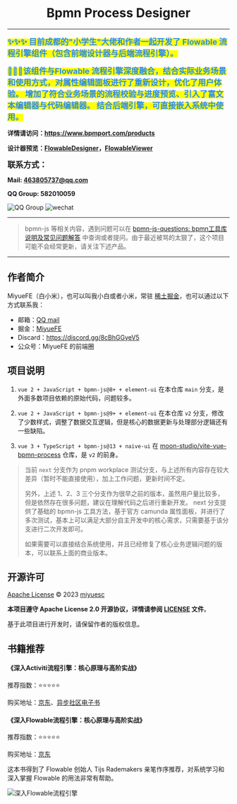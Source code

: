 <h1 align="center">Bpmn Process Designer</h1>

---

<b>
<mark><font color="#2d8cf0" weight="2" size="4">✨✨✨ 目前成都的"小学生"大佬和作者一起开发了 Flowable 流程引擎组件（包含前端设计器与后端流程引擎）。</font></mark>

<mark><font color="#2d8cf0" weight="2" size="4">🚀🚀🚀该组件与Flowable 流程引擎深度融合，结合实际业务场景和使用方式，对属性编辑面板进行了重新设计，优化了用户体验。 增加了符合业务场景的流程校验与进度预览、引入了富文本编辑器与代码编辑器。 结合后端引擎，可直接嵌入系统中使用。</font></mark>

详情请访问：https://www.bpmport.com/products

设计器预览：[FlowableDesigner](https://designer.bpmport.com/designer/)，[FlowableViewer](https://designer.bpmport.com/viewer/)


<font weight="bold" size="4">联系方式：</font>

Mail: 463805737@qq.com

QQ Group: 582010059

</b>

<p align="left">

<img src="./docs/qq-group.png" alt="QQ Group"  />
<img src="https://www.bpmport.com/images/contact-us-weixin-img.b5e3c289.png" alt="wechat" />

</p>

---

> bpmn-js 等相关内容，遇到问题可以在 [bpmn-js-questions: bpmn工具库说明及常见问题解答](https://github.com/miyuesc/bpmn-js-questions) 中查询或者提问。由于最近被骂的太狠了，这个项目可能不会经常更新，请关注下述产品。


---

## 作者简介

MiyueFE（白小米），也可以叫我小白或者小米，常驻 [稀土掘金](https://juejin.cn/)，也可以通过以下方式联系我：

- 邮箱：[QQ mail](mailto:913784771@qq.com)
- 掘金：[MiyueFE](https://juejin.cn/user/747323639208391)
- Discard：https://discord.gg/8cBhGGyeV5
- 公众号：MiyueFE 的前端圈


## 项目说明

1. `vue 2 + JavaScript + bpmn-js@8+ + element-ui` 在本仓库 `main` 分支，是外面多数项目依赖的原始代码，问题较多。

2. `vue 2 + JavaScript + bpmn-js@9+ + element-ui` 在本仓库 `v2` 分支，修改了少数样式，调整了数据交互逻辑，但是核心的数据更新与处理部分逻辑还有一些缺陷。

3. `vue 3 + TypeScript + bpmn-js@13 + naive-ui` 在 [moon-studio/vite-vue-bpmn-process](https://github.com/moon-studio/vite-vue-bpmn-process) 仓库，是 `v2` 的前身。


> 当前 `next` 分支作为 pnpm workplace 测试分支，与上述所有内容存在较大差异（暂时不能直接使用），加上工作问题，更新时间不定。
> 
> 另外，上述 1、2、3 三个分支作为很早之前的版本，虽然用户量比较多，但是依然存在很多问题，建议在理解代码之后进行重新开发。
> next 分支提供了基础的 bpmn-js 工具方法，基于官方 camunda 属性面板，并进行了多次测试，基本上可以满足大部分自主开发中的核心需求，只需要基于该分支进行二次开发即可。
>
> 如果需要可以直接结合系统使用，并且已经修复了核心业务逻辑问题的版本，可以联系上面的商业版本。

## 开源许可

[Apache License](https://github.com/miyuesc/bpmn-process-designer/blob/next/LICENSE) © 2023 [miyuesc](https://github.com/miyuesc)

**本项目遵守 Apache License 2.0 开源协议，详情请参阅 [LICENSE](https://github.com/miyuesc/bpmn-process-designer/blob/next/LICENSE) 文件**。

基于此项目进行开发时，请保留作者的版权信息。

## 书籍推荐

#### 《深入Activiti流程引擎：核心原理与高阶实战》

推荐指数：⭐⭐⭐⭐⭐

购买地址：[京东](https://item.jd.com/13928958.html)、[异步社区电子书](https://www.epubit.com/bookDetails?id=UBd189db7e65bd)

#### 《深入Flowable流程引擎：核心原理与高阶实战》

推荐指数：⭐⭐⭐⭐⭐

购买地址：[京东](https://item.jd.com/14804836.html)

这本书得到了 Flowable 创始人 Tijs Rademakers 亲笔作序推荐，对系统学习和深入掌握 Flowable 的用法非常有帮助。

![深入Flowable流程引擎](https://img14.360buyimg.com/n0/jfs/t1/108850/37/53916/154540/66f612a3Fdb62296b/2d4c3001da6dd921.jpg)

